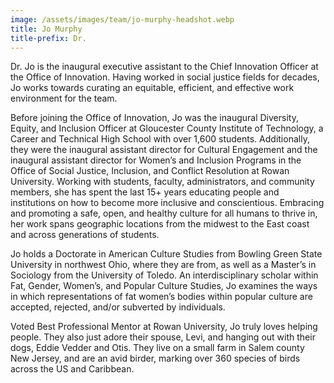 ```yaml
---
image: /assets/images/team/jo-murphy-headshot.webp
title: Jo Murphy
title-prefix: Dr.
---
```


Dr. Jo is the inaugural executive assistant to the Chief Innovation Officer at the Office of Innovation. Having worked in social justice fields for decades, Jo works towards curating an equitable, efficient, and effective work environment for the team. 

Before joining the Office of Innovation, Jo was the inaugural Diversity, Equity, and Inclusion Officer at Gloucester County Institute of Technology, a Career and Technical High School with over 1,600 students. Additionally, they were the inaugural assistant director for Cultural Engagement and the inaugural assistant director for Women’s and Inclusion Programs in the Office of Social Justice, Inclusion, and Conflict Resolution at Rowan University. Working with students, faculty, administrators, and community members, she has spent the last 15+ years educating people and institutions on how to become more inclusive and conscientious. Embracing and promoting a safe, open, and healthy culture for all humans to thrive in, her work spans geographic locations from the midwest to the East coast and across generations of students.

Jo holds a Doctorate in American Culture Studies from Bowling Green State University in northwest Ohio, where they are from, as well as a Master’s in Sociology from the University of Toledo. An interdisciplinary scholar within Fat, Gender, Women’s, and Popular Culture Studies, Jo examines the ways in which representations of fat women’s bodies within popular culture are accepted, rejected, and/or subverted by individuals. 

Voted Best Professional Mentor at Rowan University, Jo truly loves helping people. They also just adore their spouse, Levi, and hanging out with their dogs, Eddie Vedder and Otis. They live on a small farm in Salem county New Jersey, and are an avid birder, marking over 360 species of birds across the US and Caribbean. 
